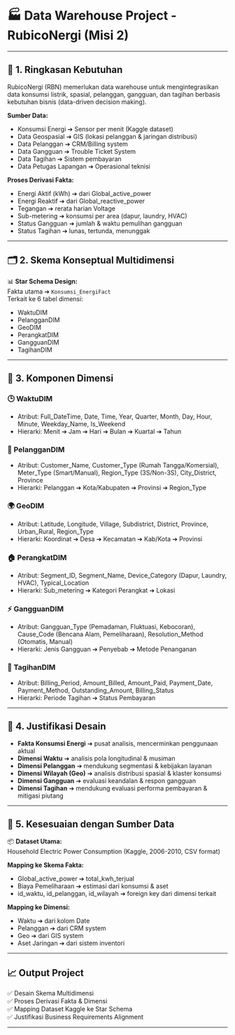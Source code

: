 # 🏭 Data Warehouse Project - RubicoNergi (Misi 2)

---

## 🎯 1. Ringkasan Kebutuhan

RubicoNergi (RBN) memerlukan data warehouse untuk mengintegrasikan data konsumsi listrik, spasial, pelanggan, gangguan, dan tagihan berbasis kebutuhan bisnis (data-driven decision making).

**Sumber Data:**
- Konsumsi Energi ➔ Sensor per menit (Kaggle dataset)
- Data Geospasial ➔ GIS (lokasi pelanggan & jaringan distribusi)
- Data Pelanggan ➔ CRM/Billing system
- Data Gangguan ➔ Trouble Ticket System
- Data Tagihan ➔ Sistem pembayaran
- Data Petugas Lapangan ➔ Operasional teknisi

**Proses Derivasi Fakta:**
- Energi Aktif (kWh) ➔ dari Global_active_power
- Energi Reaktif ➔ dari Global_reactive_power
- Tegangan ➔ rerata harian Voltage
- Sub-metering ➔ konsumsi per area (dapur, laundry, HVAC)
- Status Gangguan ➔ jumlah & waktu pemulihan gangguan
- Status Tagihan ➔ lunas, tertunda, menunggak

---

## 🗂️ 2. Skema Konseptual Multidimensi

📊 **Star Schema Design:**  
Fakta utama ➔ `Konsumsi_EnergiFact`  
Terkait ke 6 tabel dimensi:
- WaktuDIM
- PelangganDIM
- GeoDIM
- PerangkatDIM
- GangguanDIM
- TagihanDIM

---

## 🧩 3. Komponen Dimensi

### 🕒 WaktuDIM
- Atribut: Full_DateTime, Date, Time, Year, Quarter, Month, Day, Hour, Minute, Weekday_Name, Is_Weekend
- Hierarki: Menit ➔ Jam ➔ Hari ➔ Bulan ➔ Kuartal ➔ Tahun

### 👥 PelangganDIM
- Atribut: Customer_Name, Customer_Type (Rumah Tangga/Komersial), Meter_Type (Smart/Manual), Region_Type (3S/Non-3S), City_District, Province
- Hierarki: Pelanggan ➔ Kota/Kabupaten ➔ Provinsi ➔ Region_Type

### 🌍 GeoDIM
- Atribut: Latitude, Longitude, Village, Subdistrict, District, Province, Urban_Rural, Region_Type
- Hierarki: Koordinat ➔ Desa ➔ Kecamatan ➔ Kab/Kota ➔ Provinsi

### 🏠 PerangkatDIM
- Atribut: Segment_ID, Segment_Name, Device_Category (Dapur, Laundry, HVAC), Typical_Location
- Hierarki: Sub_metering ➔ Kategori Perangkat ➔ Lokasi

### ⚡ GangguanDIM
- Atribut: Gangguan_Type (Pemadaman, Fluktuasi, Kebocoran), Cause_Code (Bencana Alam, Pemeliharaan), Resolution_Method (Otomatis, Manual)
- Hierarki: Jenis Gangguan ➔ Penyebab ➔ Metode Penanganan

### 💸 TagihanDIM
- Atribut: Billing_Period, Amount_Billed, Amount_Paid, Payment_Date, Payment_Method, Outstanding_Amount, Billing_Status
- Hierarki: Periode Tagihan ➔ Status Pembayaran

---

## 🧠 4. Justifikasi Desain

- **Fakta Konsumsi Energi** ➔ pusat analisis, mencerminkan penggunaan aktual
- **Dimensi Waktu** ➔ analisis pola longitudinal & musiman
- **Dimensi Pelanggan** ➔ mendukung segmentasi & kebijakan layanan
- **Dimensi Wilayah (Geo)** ➔ analisis distribusi spasial & klaster konsumsi
- **Dimensi Gangguan** ➔ evaluasi keandalan & respon gangguan
- **Dimensi Tagihan** ➔ mendukung evaluasi performa pembayaran & mitigasi piutang

---

## 🔗 5. Kesesuaian dengan Sumber Data

📦 **Dataset Utama:**  
Household Electric Power Consumption (Kaggle, 2006-2010, CSV format)

**Mapping ke Skema Fakta:**
- Global_active_power ➔ total_kwh_terjual
- Biaya Pemeliharaan ➔ estimasi dari konsumsi & aset
- id_waktu, id_pelanggan, id_wilayah ➔ foreign key dari dimensi terkait

**Mapping ke Dimensi:**
- Waktu ➔ dari kolom Date
- Pelanggan ➔ dari CRM system
- Geo ➔ dari GIS system
- Aset Jaringan ➔ dari sistem inventori

---

## 📈 Output Project
✅ Desain Skema Multidimensi  
✅ Proses Derivasi Fakta & Dimensi  
✅ Mapping Dataset Kaggle ke Star Schema  
✅ Justifikasi Business Requirements Alignment

---